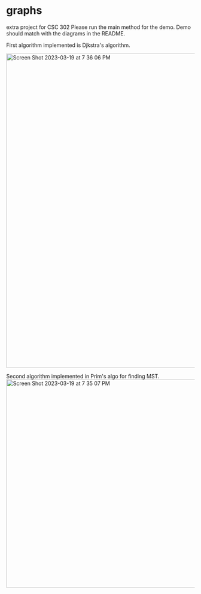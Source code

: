 # graphs
extra project for CSC 302
Please run the main method for the demo. Demo should match with the diagrams in the README.

First algorithm implemented is Djkstra's algorithm.  

<img width="837" alt="Screen Shot 2023-03-19 at 7 36 06 PM" src="https://user-images.githubusercontent.com/61960571/226233798-9fe05931-0a60-4a71-bb36-08365428e5de.png">



Second algorithm implemented in Prim's algo for finding MST.
<img width="555" alt="Screen Shot 2023-03-19 at 7 35 07 PM" src="https://user-images.githubusercontent.com/61960571/226233949-e6b287d3-e427-44b9-a8a0-8e479fa1b931.png">
